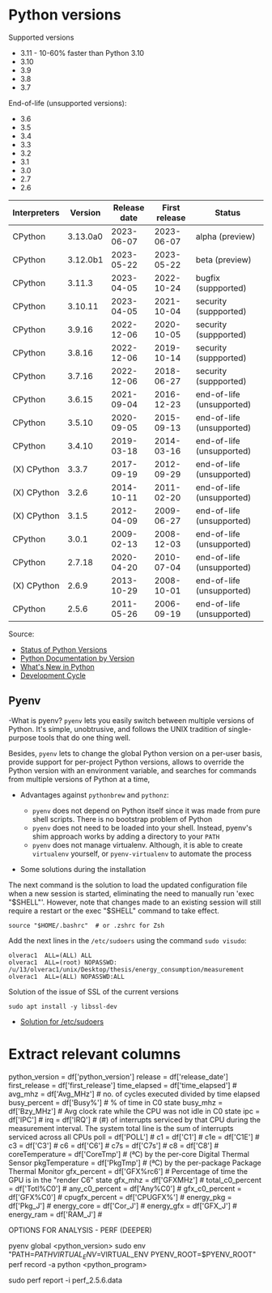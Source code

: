 # Python versions

Supported versions
 - 3.11 - 10-60% faster than Python 3.10
 - 3.10
 - 3.9
 - 3.8
 - 3.7

End-of-life (unsupported versions):
 - 3.6
 - 3.5
 - 3.4
 - 3.3
 - 3.2
 - 3.1
 - 3.0
 - 2.7
 - 2.6

Interpreters | Version | Release date    | First release | Status
-------------|---------|-----------------|---------------|-------
 CPython | 3.13.0a0  | 2023-06-07 | 2023-06-07 | alpha (preview)
 CPython | 3.12.0b1  | 2023-05-22 | 2023-05-22 | beta (preview)
 CPython | 3.11.3  | 2023-04-05 | 2022-10-24 | bugfix (suppported)
 CPython | 3.10.11 | 2023-04-05 | 2021-10-04 | security (suppported)
 CPython | 3.9.16 | 2022-12-06 | 2020-10-05 | security (suppported)
 CPython | 3.8.16 | 2022-12-06 | 2019-10-14 | security (suppported)
 CPython | 3.7.16 | 2022-12-06 | 2018-06-27 | security (suppported)
 CPython | 3.6.15 | 2021-09-04 | 2016-12-23 | end-of-life (unsupported)
 CPython | 3.5.10 | 2020-09-05 | 2015-09-13 | end-of-life (unsupported)
 CPython | 3.4.10 | 2019-03-18 | 2014-03-16 | end-of-life (unsupported)
 (X) CPython | 3.3.7 | 2017-09-19 | 2012-09-29 | end-of-life (unsupported)
 (X) CPython | 3.2.6 | 2014-10-11 | 2011-02-20 | end-of-life (unsupported)
 (X) CPython | 3.1.5 | 2012-04-09 | 2009-06-27 | end-of-life (unsupported)
 CPython | 3.0.1 | 2009-02-13 | 2008-12-03 | end-of-life (unsupported)
 CPython | 2.7.18 | 2020-04-20 | 2010-07-04 | end-of-life (unsupported)
 (X) CPython | 2.6.9 | 2013-10-29 | 2008-10-01 | end-of-life (unsupported)
 CPython | 2.5.6 | 2011-05-26 | 2006-09-19 | end-of-life (unsupported)



Source:

 - [Status of Python Versions](https://devguide.python.org/versions/)
 - [Python Documentation by Version](https://www.python.org/doc/versions/)
 - [What's New in Python](https://docs.python.org/3/whatsnew/index.html)
 - [Development Cycle](https://devguide.python.org/developer-workflow/development-cycle/#devcycle)

## Pyenv

-What is pyenv?
  `pyenv` lets you easily switch between multiple versions of Python. It's simple, unobtrusive, and follows the UNIX tradition of single-purpose tools that do one thing well.

Besides, `pyenv` lets to change the global Python version on a per-user basis, provide support for per-project Python versions, allows to override the Python version with an environment variable, and searches for commands from multiple versions of Python at a time,


- Advantages against `pythonbrew` and `pythonz`:
  - `pyenv` does not depend on Python itself since it was made from pure shell scripts. There is no bootstrap problem of Python
  - `pyenv` does not need to be loaded into your shell. Instead, pyenv's shim approach works by adding a directory to your `PATH`
  - `pyenv` does not manage virtualenv. Although, it is able to create `virtualenv` yourself, or `pyenv-virtualenv` to automate the process


- Some solutions during the installation

The next command is the solution to load the updated configuration file when a new session is started, eliminating the need to manually run 'exec "$SHELL"'. However, note that changes made to an existing session will still require a restart or the exec "$SHELL" command to take effect.
```
source "$HOME/.bashrc"  # or .zshrc for Zsh
```

Add the next lines in the `/etc/sudoers` using the command `sudo visudo`:
```
olverac1  ALL=(ALL) ALL
olverac1  ALL=(root) NOPASSWD: /u/13/olverac1/unix/Desktop/thesis/energy_consumption/measurement
olverac1  ALL=(ALL) NOPASSWD:ALL
```

Solution of the issue of SSL of the current versions
```
sudo apt install -y libssl-dev
```


- [Solution for /etc/sudoers](https://www.cyberciti.biz/faq/linux-unix-running-sudo-command-without-a-password/)


# Extract relevant columns
python_version = df['python_version']
release = df['release_date']
first_release = df['first_release']
time_elapsed = df['time_elapsed']       # 
avg_mhz = df['Avg_MHz']                 # no. of cycles executed divided by time elapsed
busy_percent = df['Busy%']              # % of time in C0 state
busy_mhz = df['Bzy_MHz']                # Avg clock rate while the CPU was not idle in C0 state
ipc = df['IPC']                         # 
irq = df['IRQ']                         # (#) of interrupts serviced by that CPU during the measurement interval. The system total line is the sum of interrupts serviced across all CPUs
poll = df['POLL']                       # 
c1 = df['C1']                           # 
c1e = df['C1E']                         # 
c3 = df['C3']                           # 
c6 = df['C6']                           # 
c7s = df['C7s']                         # 
c8 = df['C8']                           # 
coreTemperature = df['CoreTmp']         # (ªC) by the per-core Digital Thermal Sensor
pkgTemperature = df['PkgTmp']           # (ªC) by the per-package Package Thermal Monitor
gfx_percent = df['GFX%rc6']             # Percentage of time the GPU is in the "render C6" state
gfx_mhz = df['GFXMHz']                  # 
total_c0_percent = df['Totl%C0']        # 
any_c0_percent = df['Any%C0']           # 
gfx_c0_percent = df['GFX%C0']           # 
cpugfx_percent = df['CPUGFX%']          # 
energy_pkg = df['Pkg_J']                # 
energy_core = df['Cor_J']               # 
energy_gfx = df['GFX_J']                # 
energy_ram = df['RAM_J']                # 




OPTIONS FOR ANALYSIS - PERF (DEEPER)

pyenv global <python_version>
sudo env "PATH=$PATH VIRTUAL_ENV=$VIRTUAL_ENV PYENV_ROOT=$PYENV_ROOT" perf record -a python <python_program>

sudo perf report -i perf_2.5.6.data

